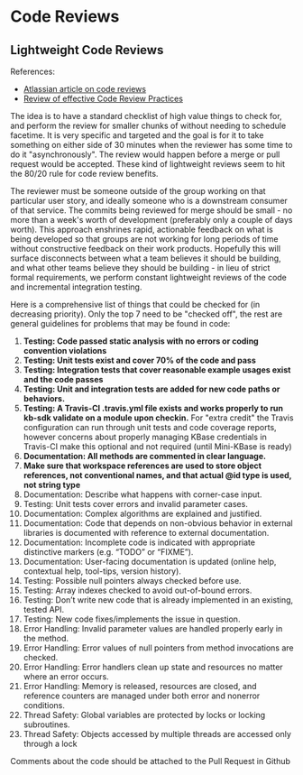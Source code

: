 # Code Reviews #

## Lightweight Code Reviews ##

References:
* [Atlassian article on code reviews](https://www.atlassian.com/agile/code-reviews)
* [Review of effective Code Review Practices](http://www.ibm.com/developerworks/rational/library/11-proven-practices-for-peer-review/)

The idea is to have a standard checklist of high value things to check for, and perform the review for smaller chunks of without needing to schedule facetime. It is very specific and targeted and the goal is for it to take something on either side of 30 minutes when the reviewer has some time to do it "asynchronously". The review would happen before a merge or pull request would be 
accepted. These kind of lightweight reviews seem to hit the 80/20 rule for code review benefits.

The reviewer must be someone outside of the group working on that particular user story, and ideally someone who is a downstream consumer of that service. The commits being reviewed for merge should be small - no more than a week's worth of development (preferably only a couple of days worth). This approach enshrines rapid, actionable feedback on what is being developed so that groups are not working for long periods of time without constructive feedback on their work products. Hopefully this will surface disconnects between what a team believes it should be building, and what other teams believe they should be building - in lieu of strict formal requirements, we perform constant lightweight reviews of the code and incremental integration testing.

 Here is a comprehensive list of things that could be checked for (in decreasing priority). Only the top 7 need to be "checked off", the rest are general guidelines for problems that may be found in code:

1. **Testing: Code passed static analysis with no errors or coding convention violations**
2. **Testing: Unit tests exist and cover 70% of the code and pass**
3. **Testing: Integration tests that cover reasonable example usages exist and the code passes**
4. **Testing: Unit and integration tests are added for new code paths or behaviors.**
5. **Testing: A Travis-CI .travis.yml file exists and works properly to run kb-sdk validate on a module upon checkin.** For "extra credit" the Travis configuration can run through unit tests and code coverage reports, however concerns about properly managing KBase credentials in Travis-CI make this optional and not required (until Mini-KBase is ready)
5. **Documentation: All methods are commented in clear language.**
5. **Make sure that workspace references are used to store object references, not conventional names, and that actual @id type is used, not string type**
6. Documentation: Describe what happens with corner-case input.
7. Testing: Unit tests cover errors and invalid parameter cases.
8. Documentation: Complex algorithms are explained and justified.
9. Documentation: Code that depends on non-obvious behavior in external libraries is documented with reference to external documentation.
10. Documentation: Incomplete code is indicated with appropriate distinctive markers (e.g. “TODO” or “FIXME”).
11. Documentation: User-facing documentation is updated (online help, contextual help, tool-tips, version history).
12. Testing: Possible null pointers always checked before use.
13. Testing: Array indexes checked to avoid out-of-bound errors.
14. Testing: Don’t write new code that is already implemented in an existing, tested API.
15. Testing: New code fixes/implements the issue in question.
16. Error Handling: Invalid parameter values are handled properly early in the method.
17. Error Handling: Error values of null pointers from method invocations are checked.
18. Error Handling: Error handlers clean up state and resources no matter where an error occurs.
19. Error Handling: Memory is released, resources are closed, and reference counters are managed under both error and nonerror conditions.
20. Thread Safety: Global variables are protected by locks or locking subroutines.
21. Thread Safety: Objects accessed by multiple threads are accessed only through a lock

Comments about the code should be attached to the Pull Request in Github
